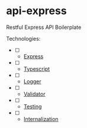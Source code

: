 # api-express

Restful Express API Boilerplate

Technologies:

- [ ] - [Express](http://expressjs.com/)

- [ ] - [Typescript](https://www.typescriptlang.org/)

- [ ] - [Logger](https://getpino.io/#/docs/web?id=pino-with-express)

- [ ] - [Validator](https://express-validator.github.io/docs/)

- [ ] - [Testing](https://jestjs.io/)

- [ ] - [Internalization](https://www.i18next.com/misc/migration-guide#nodejs-+-express)
